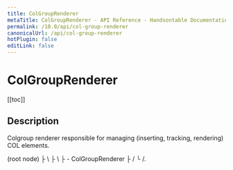 ```yaml
---
title: ColGroupRenderer
metaTitle: ColGroupRenderer - API Reference - Handsontable Documentation
permalink: /10.0/api/col-group-renderer
canonicalUrl: /api/col-group-renderer
hotPlugin: false
editLink: false
---
```


# ColGroupRenderer

[[toc]]

## Description

Colgroup renderer responsible for managing (inserting, tracking, rendering) COL elements.

  <colgroup> (root node)
    ├ <col>   \
    ├ <col>    \
    ├ <col>     - ColGroupRenderer
    ├ <col>    /
    └ <col>   /.



